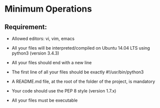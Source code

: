 # Minimum Operations

## Requirement:

 * Allowed editors: vi, vim, emacs

 * All your files will be interpreted/compiled on Ubuntu 14.04 LTS using python3 (version 3.4.3)

 * All your files should end with a new line

 * The first line of all your files should be exactly #!/usr/bin/python3

 * A README.md file, at the root of the folder of the project, is mandatory

 * Your code should use the PEP 8 style (version 1.7.x)

 * All your files must be executable

